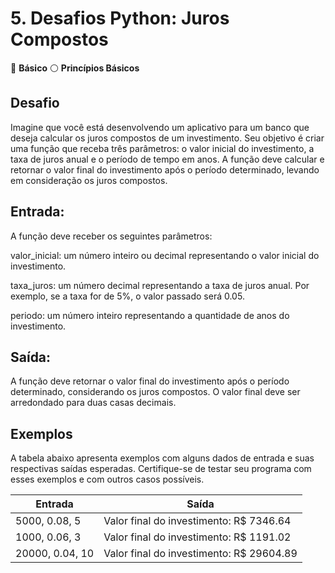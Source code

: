 # 5. Desafios Python: Juros Compostos

📶 **Básico** ⚪ **Princípios Básicos**

## **Desafio**

Imagine que você está desenvolvendo um aplicativo para um banco que deseja calcular os juros compostos de um investimento. Seu objetivo é criar uma função que receba três parâmetros: o valor inicial do investimento, a taxa de juros anual e o período de tempo em anos. A função deve calcular e retornar o valor final do investimento após o período determinado, levando em consideração os juros compostos.

## **Entrada:**

A função deve receber os seguintes parâmetros:

valor_inicial: um número inteiro ou decimal representando o valor inicial do investimento.

taxa_juros: um número decimal representando a taxa de juros anual. Por exemplo, se a taxa for de 5%, o valor passado será 0.05.

periodo: um número inteiro representando a quantidade de anos do investimento.

## **Saída:**

A função deve retornar o valor final do investimento após o período determinado, considerando os juros compostos. O valor final deve ser arredondado para duas casas decimais.

## **Exemplos**

A tabela abaixo apresenta exemplos com alguns dados de entrada e suas respectivas saídas esperadas. Certifique-se de testar seu programa com esses exemplos e com outros casos possíveis.

| Entrada | Saída |
| --- | --- |
| 5000, 0.08, 5 | Valor final do investimento: R$ 7346.64 |
| 1000, 0.06, 3 | Valor final do investimento: R$ 1191.02 |
| 20000, 0.04, 10 | Valor final do investimento: R$ 29604.89 |
